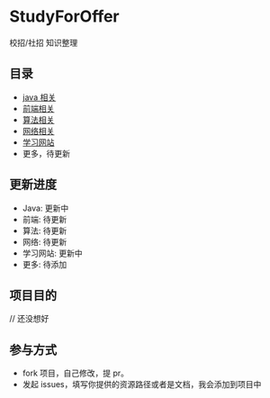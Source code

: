 # StudyForOffer

校招/社招 知识整理

## 目录

- [java 相关](./java)
- [前端相关](./前端)
- [算法相关](./算法)
- [网络相关](./网络)
- [学习网站](./学习网站)
- 更多，待更新

## 更新进度

- Java: 更新中
- 前端: 待更新
- 算法: 待更新
- 网络: 待更新
- 学习网站: 更新中
- 更多: 待添加

## 项目目的

// 还没想好

## 参与方式

- fork 项目，自己修改，提 pr。
- 发起 issues，填写你提供的资源路径或者是文档，我会添加到项目中


